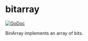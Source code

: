 # bitarray


[![GoDoc](https://godoc.org/github.com/dranidis/bitarray?status.svg)](https://godoc.org/github.com/dranidis/bitarray)

BinArray implements an array of bits.
